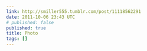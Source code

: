 ```yaml
---
link: http://smiller555.tumblr.com/post/11118562291
date: 2011-10-06 23:43 UTC
# published: false
published: true
title: Photo
tags: []
---
```




